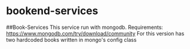# bookend-services
##Book-Services
  This service run with mongodb. 
  Requirements: https://www.mongodb.com/try/download/community
  For this version has two hardcoded books written in mongo's config class
